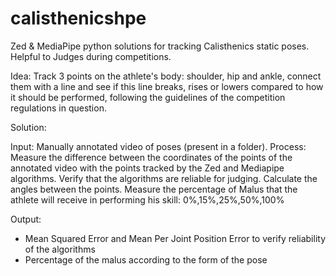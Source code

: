 # calisthenicshpe
Zed &amp; MediaPipe python solutions for tracking Calisthenics static poses. Helpful to Judges during competitions.

Idea: Track 3 points on the athlete's body: shoulder, hip and ankle, connect them with a line and see if this line breaks, rises or lowers compared to how it should be performed, following the guidelines of the competition regulations in question.

Solution:

Input: Manually annotated video of poses (present in a folder).
Process:
Measure the difference between the coordinates of the points of the annotated video with the points tracked by the Zed and Mediapipe algorithms.
Verify that the algorithms are reliable for judging.
Calculate the angles between the points.
Measure the percentage of Malus that the athlete will receive in performing his skill:
0%,15%,25%,50%,100%

Output: 
- Mean Squared Error and Mean Per Joint Position Error to verify reliability of the algorithms
- Percentage of the malus according to the form of the pose
